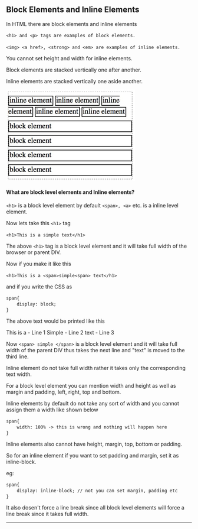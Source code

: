 ## Block Elements and Inline Elements

In HTML there are block elements and inline elements

```
<h1> and <p> tags are examples of block elements. 

<img> <a href>, <strong> and <em> are examples of inline elements. 

```

You cannot set height and width for inline elements.

Block elements are stacked vertically one after another.

Inline elements are stacked vertically one aside another. 

![alt text](images/block-inline-elements.jpg "Block and Inline elements")


#### What are block level elements and Inline elements?

```<h1>``` is a block level element by default
```<span>, <a>``` etc. is a inline level element.

Now lets take this ```<h1>``` tag

```<h1>This is a simple text</h1>```

The above ```<h1>``` tag is a block level element and it will take full width of the browser or parent DIV.

Now if you make it like this

```<h1>This is a <span>simple<span> text</h1>```

and if you write the CSS as

```
span{
	display: block;
}
```

The above text would be printed like this

This is a - Line 1
Simple - Line 2
text - Line 3

Now ```<span> simple </span>``` is a block level element and it will take full width of the parent DIV thus takes the next line and "text" is moved to the third line.

Inline element do not take full width rather it takes only the corresponding text width.

For a block level element you can mention width and height as well as margin and padding, left, right, top and bottom.

Inline elements by default do not take any sort of width and you cannot assign them a width like shown below

```
span{
	width: 100% -> this is wrong and nothing will happen here
}
```

Inline elements also cannot have height, margin, top, bottom or padding.

So for an inline element if you want to set padding and margin, set it as inline-block.

eg:

```
span{
	display: inline-block; // not you can set margin, padding etc
}
```

It also dosen't force a line break since all block level elements will force a line break since it takes full width.
   

---

